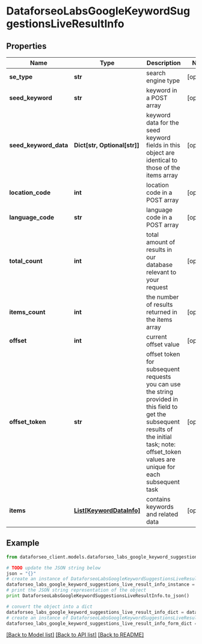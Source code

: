 # DataforseoLabsGoogleKeywordSuggestionsLiveResultInfo


## Properties

Name | Type | Description | Notes
------------ | ------------- | ------------- | -------------
**se_type** | **str** | search engine type | [optional] 
**seed_keyword** | **str** | keyword in a POST array | [optional] 
**seed_keyword_data** | **Dict[str, Optional[str]]** | keyword data for the seed keyword fields in this object are identical to those of the items array | [optional] 
**location_code** | **int** | location code in a POST array | [optional] 
**language_code** | **str** | language code in a POST array | [optional] 
**total_count** | **int** | total amount of results in our database relevant to your request | [optional] 
**items_count** | **int** | the number of results returned in the items array | [optional] 
**offset** | **int** | current offset value | [optional] 
**offset_token** | **str** | offset token for subsequent requests you can use the string provided in this field to get the subsequent results of the initial task; note: offset_token values are unique for each subsequent task | [optional] 
**items** | [**List[KeywordDataInfo]**](KeywordDataInfo.md) | contains keywords and related data | [optional] 

## Example

```python
from dataforseo_client.models.dataforseo_labs_google_keyword_suggestions_live_result_info import DataforseoLabsGoogleKeywordSuggestionsLiveResultInfo

# TODO update the JSON string below
json = "{}"
# create an instance of DataforseoLabsGoogleKeywordSuggestionsLiveResultInfo from a JSON string
dataforseo_labs_google_keyword_suggestions_live_result_info_instance = DataforseoLabsGoogleKeywordSuggestionsLiveResultInfo.from_json(json)
# print the JSON string representation of the object
print DataforseoLabsGoogleKeywordSuggestionsLiveResultInfo.to_json()

# convert the object into a dict
dataforseo_labs_google_keyword_suggestions_live_result_info_dict = dataforseo_labs_google_keyword_suggestions_live_result_info_instance.to_dict()
# create an instance of DataforseoLabsGoogleKeywordSuggestionsLiveResultInfo from a dict
dataforseo_labs_google_keyword_suggestions_live_result_info_form_dict = dataforseo_labs_google_keyword_suggestions_live_result_info.from_dict(dataforseo_labs_google_keyword_suggestions_live_result_info_dict)
```
[[Back to Model list]](../README.md#documentation-for-models) [[Back to API list]](../README.md#documentation-for-api-endpoints) [[Back to README]](../README.md)


